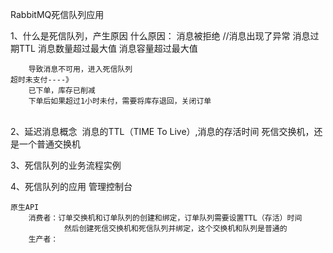 RabbitMQ死信队列应用

1、什么是死信队列，产生原因
		什么原因：
			消息被拒绝 
			//消息出现了异常
			消息过期TTL
			消息数量超过最大值
			消息容量超过最大值
			

		导致消息不可用，进入死信队列
	超时未支付----》
		已下单，库存已削减
		下单后如果超过1小时未付，需要将库存退回，关闭订单


​		
2、延迟消息概念
​	消息的TTL（TIME To Live）,消息的存活时间
​	死信交换机，还是一个普通交换机

3、死信队列的业务流程实例

4、死信队列的应用
	管理控制台
	
	原生API
		消费者：订单交换机和订单队列的创建和绑定，订单队列需要设置TTL（存活）时间
				然后创建死信交换机和死信队列并绑定，这个交换机和队列是普通的
		生产者：
